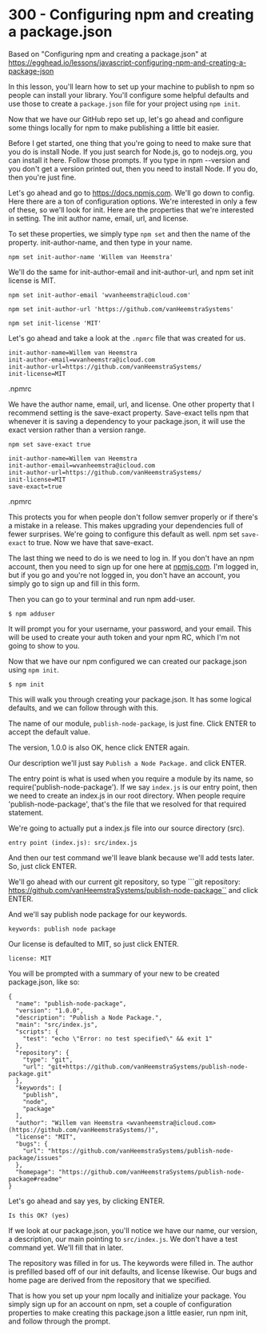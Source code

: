 # 300 - Configuring npm and creating a package.json

Based on "Configuring npm and creating a package.json" at https://egghead.io/lessons/javascript-configuring-npm-and-creating-a-package-json

In this lesson, you'll learn how to set up your machine to publish to npm so people can install your library. You'll configure some helpful defaults and use those to create a ```package.json``` file for your project using ```npm init```.

Now that we have our GitHub repo set up, let's go ahead and configure some things locally for npm to make publishing a little bit easier.

Before I get started, one thing that you're going to need to make sure that you do is install Node. If you just search for Node.js, go to nodejs.org, you can install it here. Follow those prompts. If you type in npm --version and you don't get a version printed out, then you need to install Node. If you do, then you're just fine.

Let's go ahead and go to https://docs.npmjs.com. We'll go down to config. Here there are a ton of configuration options. We're interested in only a few of these, so we'll look for init. Here are the properties that we're interested in setting. The init author name, email, url, and license.

To set these properties, we simply type ```npm set``` and then the name of the property. init-author-name, and then type in your name. 

```
npm set init-author-name 'Willem van Heemstra'
```

We'll do the same for init-author-email and init-author-url, and npm set init license is MIT.

```
npm set init-author-email 'wvanheemstra@icloud.com'
```

```
npm set init-author-url 'https://github.com/vanHeemstraSystems'
```

```
npm set init-license 'MIT'
```

Let's go ahead and take a look at the ```.npmrc``` file that was created for us. 

```
init-author-name=Willem van Heemstra
init-author-email=wvanheemstra@icloud.com
init-author-url=https://github.com/vanHeemstraSystems/
init-license=MIT
```
.npmrc

We have the author name, email, url, and license. One other property that I recommend setting is the save-exact property. Save-exact tells npm that whenever it is saving a dependency to your package.json, it will use the exact version rather than a version range.

```
npm set save-exact true
```

```
init-author-name=Willem van Heemstra
init-author-email=wvanheemstra@icloud.com
init-author-url=https://github.com/vanHeemstraSystems/
init-license=MIT
save-exact=true
```
.npmrc

This protects you for when people don't follow semver properly or if there's a mistake in a release. This makes upgrading your dependencies full of fewer surprises. We're going to configure this default as well. npm set ```save-exact``` to true. Now we have that save-exact.

The last thing we need to do is we need to log in. If you don't have an npm account, then you need to sign up for one here at [npmjs.com](https://www.npmjs.com). I'm logged in, but if you go and you're not logged in, you don't have an account, you simply go to sign up and fill in this form.

Then you can go to your terminal and run npm add-user. 

```
$ npm adduser
```

It will prompt you for your username, your password, and your email. This will be used to create your auth token and your npm RC, which I'm not going to show to you.

Now that we have our npm configured we can created our package.json using ```npm init```. 

```
$ npm init
```

This will walk you through creating your package.json. It has some logical defaults, and we can follow through with this.

The name of our module, ```publish-node-package```, is just fine. Click ENTER to accept the default value.

The version, 1.0.0 is also OK, hence click ENTER again.

Our description we'll just say ```Publish a Node Package.``` and click ENTER.

The entry point is what is used when you require a module by its name, so require('publish-node-package'). If we say ```index.js``` is our entry point, then we need to create an index.js in our root directory. When people require 'publish-node-package', that's the file that we resolved for that required statement.

We're going to actually put a index.js file into our source directory (src).

```
entry point (index.js): src/index.js 
```

And then our test command we'll leave blank because we'll add tests later. So, just click ENTER.

We'll go ahead with our current git repository, so type ```git repository: https://github.com/vanHeemstraSystems/publish-node-package`` and click ENTER.

And we'll say publish node package for our keywords. 

```
keywords: publish node package
```

Our license is defaulted to MIT, so just click ENTER.

```
license: MIT
```

You will be prompted with a summary of your new to be created package.json, like so:

```
{
  "name": "publish-node-package",
  "version": "1.0.0",
  "description": "Publish a Node Package.",
  "main": "src/index.js",
  "scripts": {
    "test": "echo \"Error: no test specified\" && exit 1"
  },
  "repository": {
    "type": "git",
    "url": "git+https://github.com/vanHeemstraSystems/publish-node-package.git"
  },
  "keywords": [
    "publish",
    "node",
    "package"
  ],
  "author": "Willem van Heemstra <wvanheemstra@icloud.com> (https://github.com/vanHeemstraSystems/)",
  "license": "MIT",
  "bugs": {
    "url": "https://github.com/vanHeemstraSystems/publish-node-package/issues"
  },
  "homepage": "https://github.com/vanHeemstraSystems/publish-node-package#readme"
}
```

Let's go ahead and say yes, by clicking ENTER. 

```
Is this OK? (yes)
```

If we look at our package.json, you'll notice we have our name, our version, a description, our main pointing to ```src/index.js```. We don't have a test command yet. We'll fill that in later. 

The repository was filled in for us. The keywords were filled in. The author is prefilled based off of our init defaults, and license likewise. Our bugs and home page are derived from the repository that we specified.

That is how you set up your npm locally and initialize your package. You simply sign up for an account on npm, set a couple of configuration properties to make creating this package.json a little easier, run npm init, and follow through the prompt.
